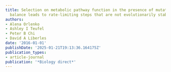 ```yaml
---
title: Selection on metabolic pathway function in the presence of mutation-selection-drift
  balance leads to rate-limiting steps that are not evolutionarily stable
authors:
- Alena Orlenko
- Ashley I Teufel
- Peter B Chi
- David A Liberles
date: '2016-01-01'
publishDate: '2025-01-21T19:13:36.164175Z'
publication_types:
- article-journal
publication: '*Biology direct*'
---
```


